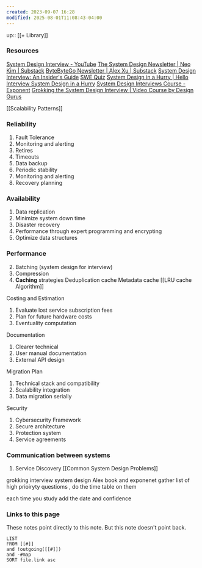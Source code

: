 ```yaml
---
created: 2023-09-07 16:28
modified: 2025-08-01T11:08:43-04:00
---
```

up:: [[+ Library]]
### Resources
[System Design Interview - YouTube](https://www.youtube.com/@SystemDesignInterview)
[The System Design Newsletter | Neo Kim | Substack](https://newsletter.systemdesign.one/)
[ByteByteGo Newsletter | Alex Xu | Substack](https://blog.bytebytego.com/)
[System Design Interview: An Insider's Guide](https://drive.google.com/drive/folders/1cxhxtyVJb4Xz2NZ2n56bQO35_RleCnpR)
[SWE Quiz](https://www.swequiz.com/)
[System Design in a Hurry | Hello Interview System Design in a Hurry](https://www.hellointerview.com/learn/system-design/in-a-hurry/introduction)
[System Design Interviews Course - Exponent](https://www.tryexponent.com/courses/system-design-interviews)
[Grokking the System Design Interview | Video Course by Design Gurus](https://www.designgurus.io/course/grokking-the-system-design-interview)

[[Scalability Patterns]]



### Reliability
1. Fault Tolerance
2. Monitoring and alerting
3. Retires
4. Timeouts
5. Data backup
4. Periodic stability
5. Monitoring and alerting
6. Recovery planning
### Availability
1. Data replication
2. Minimize system down time
3. Disaster recovery
3. Performance through expert programming and encrypting
4. Optimize data structures
### Performance
2. Batching (system design for interview)
3. Compression
4. **Caching** strategies
	Deduplication cache
	Metadata cache
	[[LRU cache Algorithm]]


Costing and Estimation
1. Evaluate lost service subscription fees
2. Plan for future hardware costs
3. Eventuality computation

Documentation
1. Clearer technical
2. User manual documentation
3. External API design

Migration Plan
1. Technical stack and compatibility
2. Scalability integration
3. Data migration serially

Security
1. Cybersecurity Framework
2. Secure architecture
3. Protection system
4. Service agreements


### Communication between systems
1. Service Discovery
[[Common System Design Problems]]


grokking interview
system design Alex book
and exponenet
gather list of high prioiryty questioms , do the time table on them

each time you study add the date and confidence


### Links to this page
These notes point directly to this note. But this note doesn't point back.
```dataview
LIST
FROM [[#]]
and !outgoing([[#]])
and -#map
SORT file.link asc
```


